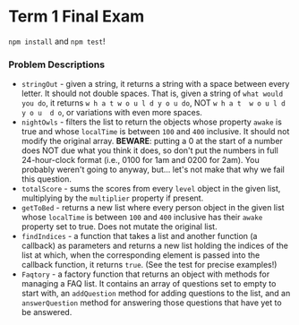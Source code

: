# Term 1 Final Exam

`npm install` and `npm test`!


### Problem Descriptions

* `stringOut` - given a string, it returns a string with a space between every letter. It should not double spaces. That is, given a string of `what would you do`, it returns `w h a t w o u l d y o u do`, NOT `w h a t  w o u l d  y o u  d o`, or variations with even more spaces.
* `nightOwls` - filters the list to return the objects whose property `awake` is true and whose `localTime` is between `100` and `400` inclusive. It should not modify the original array. **BEWARE**: putting a 0 at the start of a number does NOT due what you think it does, so don't put the numbers in full 24-hour-clock format (i.e., 0100 for 1am and 0200 for 2am). You probably weren't going to anyway, but... let's not make that why we fail this question.
* `totalScore` - sums the scores from every `level` object in the given list, multiplying by the `multiplier` property if present.
* `getToBed` - returns a new list where every person object in the given list whose `localTime` is between `100` and `400` inclusive has their `awake` property set to true. Does not mutate the original list.
* `findIndices` - a function that takes a list and another function (a callback) as parameters and returns a new list holding the indices of the list at which, when the corresponding element is passed into the callback function, it returns `true`. (See the test for precise examples!)
* `Faqtory` - a factory function that returns an object with methods for managing a FAQ list. It contains an array of questions set to empty to start with, an `addQuestion` method for adding questions to the list, and an `answerQuestion` method for answering those questions that have yet to be answered.
